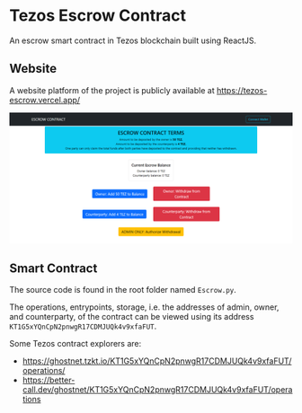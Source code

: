 # Tezos Escrow Contract

An escrow smart contract in Tezos blockchain built using ReactJS.

## Website

A website platform of the project is publicly available at https://tezos-escrow.vercel.app/

<img src="screengrabs/screen1.png" width="1920"/>

## Smart Contract

The source code is found in the root folder named `Escrow.py`.

The operations, entrypoints, storage, i.e. the addresses of admin, owner, and counterparty, of the contract can be viewed using its address `KT1G5xYQnCpN2pnwgR17CDMJUQk4v9xfaFUT`.

Some Tezos contract explorers are:
- https://ghostnet.tzkt.io/KT1G5xYQnCpN2pnwgR17CDMJUQk4v9xfaFUT/operations/
- https://better-call.dev/ghostnet/KT1G5xYQnCpN2pnwgR17CDMJUQk4v9xfaFUT/operations
